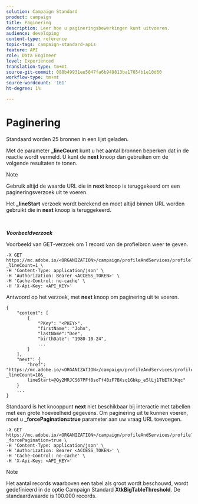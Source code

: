 ```yaml
---
solution: Campaign Standard
product: campaign
title: Paginering
description: Leer hoe u pagineringsbewerkingen kunt uitvoeren.
audience: developing
content-type: reference
topic-tags: campaign-standard-apis
feature: API
role: Data Engineer
level: Experienced
translation-type: tm+mt
source-git-commit: 088b49931ee5047fa6b949813ba17654b1e10d60
workflow-type: tm+mt
source-wordcount: '161'
ht-degree: 1%

---
```



# Paginering

Standaard worden 25 bronnen in een lijst geladen.

Met de parameter **_lineCount** kunt u het aantal bronnen beperken dat in de reactie wordt vermeld.  U kunt de **next** knoop dan gebruiken om de volgende resultaten te tonen.

>[!NOTE]
>
>Gebruik altijd de waarde URL die in **next** knoop is teruggekeerd om een pagineringsverzoek uit te voeren.
>
>Het **_lineStart** verzoek wordt berekend en moet altijd binnen URL worden gebruikt die in **next** knoop is teruggekeerd.

<br/>

***Voorbeeldverzoek***

Voorbeeld van GET-verzoek om 1 record van de profielbron weer te geven.

```
-X GET https://mc.adobe.io/<ORGANIZATION>/campaign/profileAndServices/profile?_lineCount=1 \
-H 'Content-Type: application/json' \
-H 'Authorization: Bearer <ACCESS_TOKEN>' \
-H 'Cache-Control: no-cache' \
-H 'X-Api-Key: <API_KEY>'
```

Antwoord op het verzoek, met **next** knoop om paginering uit te voeren.

```
{
    "content": [
        {
            "PKey": "<PKEY>",
            "firstName": "John",
            "lastName":"Doe",
            "birthDate": "1980-10-24",
            ...
        }
    ],
    "next": {
        "href": "https://mc.adobe.io/<ORGANIZATION>/campaign/profileAndServices/profile/email?_lineCount=10&_
        lineStart=@Qy2MRJCS67PFf8soTf4BzF7BXsq1Gbkp_e5lLj1TbE7HJKqc"
    }
    ...
}
```

Standaard is het knooppunt **next** niet beschikbaar bij interactie met tabellen met een grote hoeveelheid gegevens. Om paginering uit te kunnen voeren, moet u **_forcePagination=true** parameter aan uw vraag URL toevoegen.

```
-X GET https://mc.adobe.io/<ORGANIZATION>/campaign/profileAndServices/profile?_forcePagination=true \
-H 'Content-Type: application/json' \
-H 'Authorization: Bearer <ACCESS_TOKEN>' \
-H 'Cache-Control: no-cache' \
-H 'X-Api-Key: <API_KEY>'
```

>[!NOTE]
>
>Het aantal records waarboven een tabel als groot wordt beschouwd, wordt gedefinieerd in de optie Campaign Standard **XtkBigTableThreshold**. De standaardwaarde is 100.000 records.
